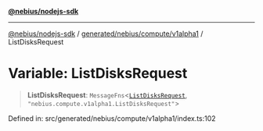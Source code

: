 [**@nebius/nodejs-sdk**](../../../../../README.md)

***

[@nebius/nodejs-sdk](../../../../../README.md) / [generated/nebius/compute/v1alpha1](../README.md) / ListDisksRequest

# Variable: ListDisksRequest

> **ListDisksRequest**: `MessageFns`\<[`ListDisksRequest`](../interfaces/ListDisksRequest.md), `"nebius.compute.v1alpha1.ListDisksRequest"`\>

Defined in: src/generated/nebius/compute/v1alpha1/index.ts:102
